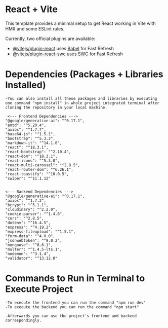 # React + Vite

This template provides a minimal setup to get React working in Vite with HMR and some ESLint rules.

Currently, two official plugins are available:

- [@vitejs/plugin-react](https://github.com/vitejs/vite-plugin-react/blob/main/packages/plugin-react/README.md) uses [Babel](https://babeljs.io/) for Fast Refresh
- [@vitejs/plugin-react-swc](https://github.com/vitejs/vite-plugin-react-swc) uses [SWC](https://swc.rs/) for Fast Refresh



# Dependencies (Packages + Libraries Installed)

    -You can also install all these packages and libraries by executing one command "npm install" in whole project integrated terminal after cloning the repository in your local machine.

     <--- Frontend Dependencies --->
    "@google/generative-ai": "^0.17.1",
    "antd": "^5.20.4",
    "axios": "^1.7.7",
    "base64-js": "^1.5.1",
    "bootstrap": "^5.3.3",
    "markdown-it": "^14.1.0",
    "react": "^18.3.1",
    "react-bootstrap": "^2.10.4",
    "react-dom": "^18.3.1",
    "react-icons": "^5.3.0",
    "react-multi-carousel": "^2.8.5",
    "react-router-dom": "^6.26.1",
    "react-toastify": "^10.0.5",
    "swiper": "^11.1.12"


    <--- Backend Dependencies --->
    "@google/generative-ai": "^0.17.1",
    "axios": "^1.7.2",
    "bcrypt": "^5.1.1",
    "cloudinary": "^2.2.0",
    "cookie-parser": "^1.4.6",
    "cors": "^2.8.5",
    "dotenv": "^16.4.5",
    "express": "^4.19.2",
    "express-fileupload": "^1.5.1",
    "form-data": "^4.0.0",
    "jsonwebtoken": "^9.0.2",
    "mongoose": "^8.6.1",
    "multer": "^1.4.5-lts.1",
    "nodemon": "^3.1.4",
    "validator": "^13.12.0"
  

# Commands to Run in Terminal to Execute Project

    -To execute the frontend you can run the command "npm run dev"
    -To execute the backend you can run the command "npm start"

    -Afterwards you can use the project's frontend and backend correspondingly.
